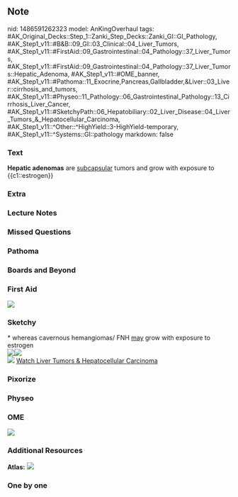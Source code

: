 ## Note
nid: 1486591262323
model: AnKingOverhaul
tags: #AK_Original_Decks::Step_1::Zanki_Step_Decks::Zanki_GI::GI_Pathology, #AK_Step1_v11::#B&B::09_GI::03_Clinical::04_Liver_Tumors, #AK_Step1_v11::#FirstAid::09_Gastrointestinal::04_Pathology::37_Liver_Tumors, #AK_Step1_v11::#FirstAid::09_Gastrointestinal::04_Pathology::37_Liver_Tumors::Hepatic_Adenoma, #AK_Step1_v11::#OME_banner, #AK_Step1_v11::#Pathoma::11_Exocrine,Pancreas,Gallbladder,&Liver::03_Liver::cirrhosis_and_tumors, #AK_Step1_v11::#Physeo::11_Pathology::06_Gastrointestinal_Pathology::13_Cirrhosis_Liver_Cancer, #AK_Step1_v11::#SketchyPath::06_Hepatobiliary::02_Liver_Disease::04_Liver_Tumors_&_Hepatocellular_Carcinoma, #AK_Step1_v11::^Other::^HighYield::3-HighYield-temporary, #AK_Step1_v11::^Systems::GI::pathology
markdown: false

### Text
<div>
  <b>Hepatic adenomas</b> are <u>subcapsular</u> tumors and grow
  with exposure to {{c1::estrogen}}
</div>

### Extra


### Lecture Notes


### Missed Questions


### Pathoma


### Boards and Beyond


### First Aid
<img src="tmpRbaUn1.png">

### Sketchy
<div>
  * whereas cavernous hemangiomas/ FNH <u>may</u> grow with
  exposure to estrogen
</div>
<div><img src=
"Screen%20Shot%202020-02-01%20at%2011.43.45%20AM.JPG"><img src=
"Screen%20Shot%202020-02-01%20at%2011.43.53%20AM.JPG"></div><img src="Zoverall%20picture%20(64)_1566160514431.JPG">
<a href=
"https://dashboard.sketchy.com/study/medical/courses/medical-pathophysiology/units/medical-pediatrics-hepatobiliary/videos/medical-pathophysiology-hepatobiliary-liver-disease-liver-tumors-and-hepatocellular-carcinoma?utm_source=anki&utm_medium=partnership&utm_campaign=february_update&utm_content=medical">
Watch Liver Tumors & Hepatocellular Carcinoma</a>

### Pixorize


### Physeo


### OME
<div class="ome-widget">
  <a href="https://onlinemeded.org?ref=anki"><img src=
  "_OME_AnkiFlashcards_General_3.png"></a>
</div>

### Additional Resources
<b>Atlas:</b> <img src="tmp1tiEg5.png">

### One by one

